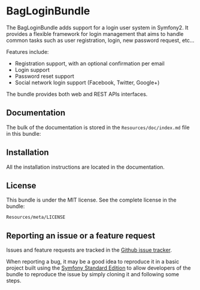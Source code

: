 BagLoginBundle
=============

The BagLoginBundle adds support for a login user system in Symfony2.
It provides a flexible framework for login management that aims to handle
common tasks such as user registration, login, new password request, etc...

Features include:

- Registration support, with an optional confirmation per email
- Login support
- Password reset support
- Social network login support (Facebook, Twitter, Google+)

The bundle provides both web and REST APIs interfaces.

Documentation
-------------

The bulk of the documentation is stored in the `Resources/doc/index.md`
file in this bundle:

Installation
------------

All the installation instructions are located in the documentation.

License
-------

This bundle is under the MIT license. See the complete license in the bundle:

    Resources/meta/LICENSE

Reporting an issue or a feature request
---------------------------------------

Issues and feature requests are tracked in the [Github issue tracker](https://github.com/bagbyte/BagLoginBundle/issues).

When reporting a bug, it may be a good idea to reproduce it in a basic project
built using the [Symfony Standard Edition](https://github.com/symfony/symfony-standard)
to allow developers of the bundle to reproduce the issue by simply cloning it
and following some steps.
